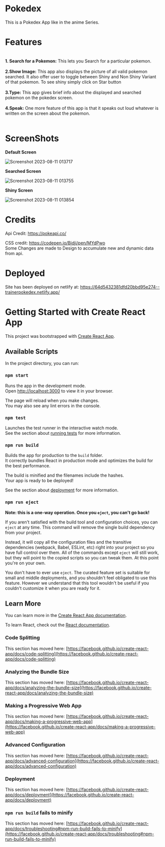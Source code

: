 # Pokedex
This is a Pokedex App like in the anime Series.

# Features
<br/>
<b>1. Search for a Pokemon:</b> This lets you Search for a particular pokemon.
<br/><br/>
<b>2.Show Image:</b> This app also displays the picture of all valid pokemon searched. It also offer user to toggle between Shiny and Non Shiny Variant of that pokemon. To see shiny simply click on Star button
<br/><br/>
<b>3.Type:</b> This app gives brief info about the displayed and searched pokemon on the pokedex screen.
<br/><br/>
<b>4.Speak:</b> One more feature of this app is that it speaks out loud whatever is written on the screen about the pokemon.<br/><br/>

# ScreenShots

<b>Default Screen</b>

![Screenshot 2023-08-11 013717](https://github.com/akshat231/Pokedex/assets/56781907/f2c021eb-297b-417c-a58e-827d0d00b6ee)

<b>Searched Screen</b>

![Screenshot 2023-08-11 013755](https://github.com/akshat231/Pokedex/assets/56781907/3f0f10fc-b062-4d3b-8348-f264bcdd4ae0)

<b>Shiny Screen</b>

![Screenshot 2023-08-11 013854](https://github.com/akshat231/Pokedex/assets/56781907/39cd6fd2-bc63-40dd-a29a-c8b91bf3b127)

# Credits

Api Credit: https://pokeapi.co/

CSS credit: https://codepen.io/Bidji/pen/MYdPwo
<br/>
Some Changes are made to Design to accumulate new and dynamic data from api.


# Deployed

Site has been deployed on netlify at: https://64d5432381dfd20bbd95e274--trainerpokedex.netlify.app/


# Getting Started with Create React App

This project was bootstrapped with [Create React App](https://github.com/facebook/create-react-app).

## Available Scripts

In the project directory, you can run:

### `npm start`

Runs the app in the development mode.\
Open [http://localhost:3000](http://localhost:3000) to view it in your browser.

The page will reload when you make changes.\
You may also see any lint errors in the console.

### `npm test`

Launches the test runner in the interactive watch mode.\
See the section about [running tests](https://facebook.github.io/create-react-app/docs/running-tests) for more information.

### `npm run build`

Builds the app for production to the `build` folder.\
It correctly bundles React in production mode and optimizes the build for the best performance.

The build is minified and the filenames include the hashes.\
Your app is ready to be deployed!

See the section about [deployment](https://facebook.github.io/create-react-app/docs/deployment) for more information.

### `npm run eject`

**Note: this is a one-way operation. Once you `eject`, you can't go back!**

If you aren't satisfied with the build tool and configuration choices, you can `eject` at any time. This command will remove the single build dependency from your project.

Instead, it will copy all the configuration files and the transitive dependencies (webpack, Babel, ESLint, etc) right into your project so you have full control over them. All of the commands except `eject` will still work, but they will point to the copied scripts so you can tweak them. At this point you're on your own.

You don't have to ever use `eject`. The curated feature set is suitable for small and middle deployments, and you shouldn't feel obligated to use this feature. However we understand that this tool wouldn't be useful if you couldn't customize it when you are ready for it.

## Learn More

You can learn more in the [Create React App documentation](https://facebook.github.io/create-react-app/docs/getting-started).

To learn React, check out the [React documentation](https://reactjs.org/).

### Code Splitting

This section has moved here: [https://facebook.github.io/create-react-app/docs/code-splitting](https://facebook.github.io/create-react-app/docs/code-splitting)

### Analyzing the Bundle Size

This section has moved here: [https://facebook.github.io/create-react-app/docs/analyzing-the-bundle-size](https://facebook.github.io/create-react-app/docs/analyzing-the-bundle-size)

### Making a Progressive Web App

This section has moved here: [https://facebook.github.io/create-react-app/docs/making-a-progressive-web-app](https://facebook.github.io/create-react-app/docs/making-a-progressive-web-app)

### Advanced Configuration

This section has moved here: [https://facebook.github.io/create-react-app/docs/advanced-configuration](https://facebook.github.io/create-react-app/docs/advanced-configuration)

### Deployment

This section has moved here: [https://facebook.github.io/create-react-app/docs/deployment](https://facebook.github.io/create-react-app/docs/deployment)

### `npm run build` fails to minify

This section has moved here: [https://facebook.github.io/create-react-app/docs/troubleshooting#npm-run-build-fails-to-minify](https://facebook.github.io/create-react-app/docs/troubleshooting#npm-run-build-fails-to-minify)
